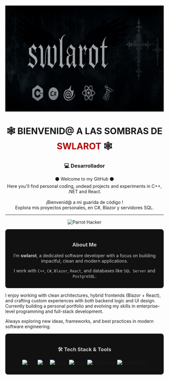 <p align="center">
  <img src="https://github.com/swlarot/swlarot/blob/main/BANNER-GIHUB.png" alt="swlarot banner" style="max-width: 100%;" />
</p>


<h1 align="center">🕸️ BIENVENID@ A LAS SOMBRAS DE <span style="color:#b30000">SWLAROT</span> 🕸️</h1>
<h3 align="center">
💻 Desarrollador
</h3>

<p align="center">
⚫ Welcome to my GitHub ⚫ <br/>
Here you'll find personal coding, undead projects and experiments in C++, .NET and React. <br/><br/>
 ¡Bienvenid@ a mi guarida de código ! <br/>
Explora mis proyectos personales, en C#, Blazor y servidores SQL.
</p>

---
<p align="center">
  <img src="https://media.giphy.com/media/eKrgVyZ7zLvJrgZNZn/giphy.gif" width="250" alt="Parrot Hacker" />
</p>



<div align="center" style="background-color:#111111; border:1px solid #333333; border-radius:8px; padding:15px; color:#CCCCCC;">
  <h3>About Me</h3>
  <p>I’m <strong>swlarot</strong>, a dedicated software developer with a focus on building impactful, clean and modern applications.</p>
  <p>I work with <code>C++</code>, <code>C#</code>, <code>Blazor</code>, <code>React</code>, and databases like <code>SQL Server</code> and <code>PostgreSQL</code>.</p>
</div>



I enjoy working with clean architectures, hybrid frontends (Blazor + React), and crafting custom experiences with both backend logic and UI design.  
Currently building a personal portfolio and evolving my skills in enterprise-level programming and full-stack development.

Always exploring new ideas, frameworks, and best practices in modern software engineering.



<div align="center" style="background-color:#111111; border:1px solid #333333; border-radius:8px; padding:15px; color:#CCCCCC;">
<h3>🛠️ Tech Stack & Tools</h3>

<p align="center">
  <a href="https://isocpp.org/" target="_blank"><img src="https://img.shields.io/badge/C++-00599C?style=for-the-badge&logo=c%2b%2b&logoColor=white" alt="C++"/></a>
  <a href="https://learn.microsoft.com/en-us/dotnet/csharp/" target="_blank"><img src="https://img.shields.io/badge/C%23-239120?style=for-the-badge&logo=c-sharp&logoColor=white" alt="C#"/></a>
  <a href="https://dotnet.microsoft.com/en-us/apps/aspnet/web-apps/blazor" target="_blank"><img src="https://img.shields.io/badge/Blazor-512BD4?style=for-the-badge&logo=blazor&logoColor=white" alt="Blazor"/></a>
  <a href="https://reactjs.org/" target="_blank"><img src="https://img.shields.io/badge/React-20232A?style=for-the-badge&logo=react&logoColor=61DAFB" alt="React"/></a>
  <a href="https://www.microsoft.com/en-us/sql-server/" target="_blank"><img src="https://img.shields.io/badge/SQL%20Server-CC2927?style=for-the-badge&logo=microsoftsqlserver&logoColor=white" alt="SQL Server"/></a>
  <a href="https://www.postgresql.org/" target="_blank"><img src="https://img.shields.io/badge/PostgreSQL-4169E1?style=for-the-badge&logo=postgresql&logoColor=white" alt="PostgreSQL"/></a>
</p>
</div>
